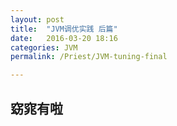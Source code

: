 ```yaml
---
layout: post
title:  "JVM调优实践 后篇"
date:   2016-03-20 18:16
categories: JVM
permalink: /Priest/JVM-tuning-final

---
```




<h2>窈窕有啦</h2>











